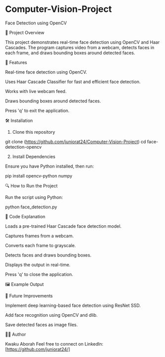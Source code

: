 # Computer-Vision-Project

Face Detection using OpenCV

📌 Project Overview

This project demonstrates real-time face detection using OpenCV and Haar Cascades. The program captures video from a webcam, detects faces in each frame, and draws bounding boxes around detected faces.

🚀 Features

Real-time face detection using OpenCV.

Uses Haar Cascade Classifier for fast and efficient face detection.

Works with live webcam feed.

Draws bounding boxes around detected faces.

Press 'q' to exit the application.

🛠️ Installation

1. Clone this repository

git clone (https://github.com/juniorat24/Computer-Vision-Project)
cd face-detection-opencv

2. Install Dependencies

Ensure you have Python installed, then run:

pip install opencv-python numpy

🔍 How to Run the Project

Run the script using Python:

python face_detection.py

📜 Code Explanation

Loads a pre-trained Haar Cascade face detection model.

Captures frames from a webcam.

Converts each frame to grayscale.

Detects faces and draws bounding boxes.

Displays the output in real-time.

Press 'q' to close the application.

🖼️ Example Output



📌 Future Improvements

Implement deep learning-based face detection using ResNet SSD.

Add face recognition using OpenCV and dlib.

Save detected faces as image files.

👨‍💻 Author

Kwaku Aborah Feel free to connect on LinkedIn: [https://github.com/juniorat24/]

